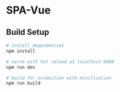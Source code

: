 # SPA-Vue


## Build Setup

``` bash
# install dependencies
npm install

# serve with hot reload at localhost:8080
npm run dev

# build for production with minification
npm run build
